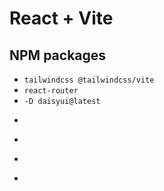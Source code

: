 # React + Vite

## NPM packages 
- ``tailwindcss @tailwindcss/vite``
- ``react-router``
- ``-D daisyui@latest``
- ````
- ````
- ````
- ````